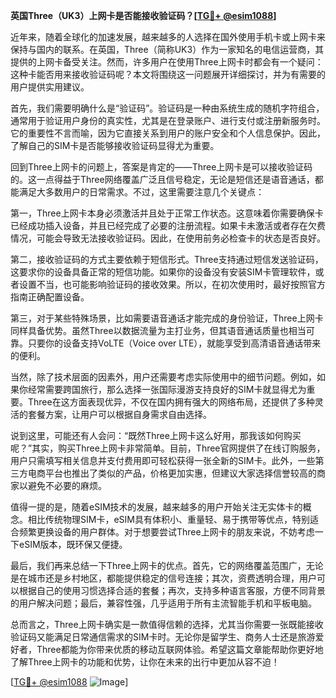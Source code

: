 **英国Three（UK3）上网卡是否能接收验证码？[[TG💪+ @esim1088](https://t.me/s/esim1088)]**

近年来，随着全球化的加速发展，越来越多的人选择在国外使用手机卡或上网卡来保持与国内的联系。在英国，Three（简称UK3）作为一家知名的电信运营商，其提供的上网卡备受关注。然而，许多用户在使用Three上网卡时都会有一个疑问：这种卡能否用来接收验证码呢？本文将围绕这一问题展开详细探讨，并为有需要的用户提供实用建议。

首先，我们需要明确什么是“验证码”。验证码是一种由系统生成的随机字符组合，通常用于验证用户身份的真实性，尤其是在登录账户、进行支付或注册新服务时。它的重要性不言而喻，因为它直接关系到用户的账户安全和个人信息保护。因此，了解自己的SIM卡是否能够接收验证码显得尤为重要。

回到Three上网卡的问题上，答案是肯定的——Three上网卡是可以接收验证码的。这一点得益于Three网络覆盖广泛且信号稳定，无论是短信还是语音通话，都能满足大多数用户的日常需求。不过，这里需要注意几个关键点：

第一，Three上网卡本身必须激活并且处于正常工作状态。这意味着你需要确保卡已经成功插入设备，并且已经完成了必要的注册流程。如果卡未激活或者存在欠费情况，可能会导致无法接收验证码。因此，在使用前务必检查卡的状态是否良好。

第二，接收验证码的方式主要依赖于短信形式。Three支持通过短信发送验证码，这要求你的设备具备正常的短信功能。如果你的设备没有安装SIM卡管理软件，或者设置不当，也可能影响验证码的接收效果。所以，在初次使用时，最好按照官方指南正确配置设备。

第三，对于某些特殊场景，比如需要语音通话才能完成的身份验证，Three上网卡同样具备优势。虽然Three以数据流量为主打业务，但其语音通话质量也相当可靠。只要你的设备支持VoLTE（Voice over LTE），就能享受到高清语音通话带来的便利。

当然，除了技术层面的因素外，用户还需要考虑实际使用中的细节问题。例如，如果你经常需要跨国旅行，那么选择一张国际漫游支持良好的SIM卡就显得尤为重要。Three在这方面表现优异，不仅在国内拥有强大的网络布局，还提供了多种灵活的套餐方案，让用户可以根据自身需求自由选择。

说到这里，可能还有人会问：“既然Three上网卡这么好用，那我该如何购买呢？”其实，购买Three上网卡非常简单。目前，Three官网提供了在线订购服务，用户只需填写相关信息并支付费用即可轻松获得一张全新的SIM卡。此外，一些第三方电商平台也推出了类似的产品，价格更加实惠，但建议大家选择信誉较高的商家以避免不必要的麻烦。

值得一提的是，随着eSIM技术的发展，越来越多的用户开始关注无实体卡的概念。相比传统物理SIM卡，eSIM具有体积小、重量轻、易于携带等优点，特别适合频繁更换设备的用户群体。对于想要尝试Three上网卡的朋友来说，不妨考虑一下eSIM版本，既环保又便捷。

最后，我们再来总结一下Three上网卡的优点。首先，它的网络覆盖范围广，无论是在城市还是乡村地区，都能提供稳定的信号连接；其次，资费透明合理，用户可以根据自己的使用习惯选择合适的套餐；再次，支持多种语言客服，方便不同背景的用户解决问题；最后，兼容性强，几乎适用于所有主流智能手机和平板电脑。

总而言之，Three上网卡确实是一款值得信赖的选择，尤其当你需要一张既能接收验证码又能满足日常通信需求的SIM卡时。无论你是留学生、商务人士还是旅游爱好者，Three都能为你带来优质的移动互联网体验。希望这篇文章能帮助你更好地了解Three上网卡的功能和优势，让你在未来的出行中更加从容不迫！

[[TG💪+ @esim1088](https://t.me/s/esim1088) ![Image](https://i.postimg.cc/4NQfJmqS/Snipaste-2025-05-13-00-14-12.png)]